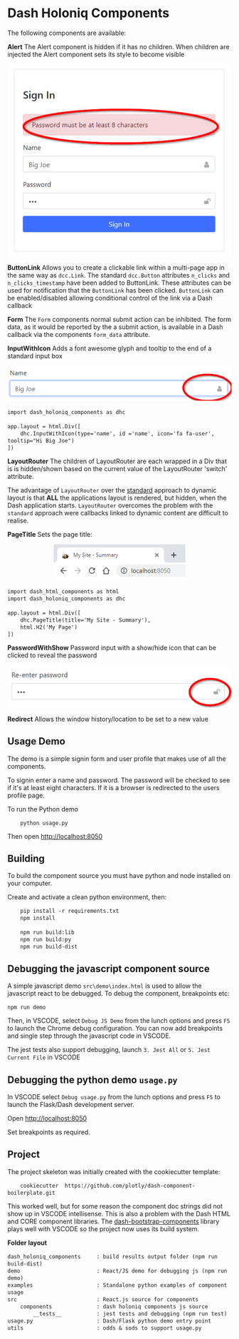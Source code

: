 # Dash Holoniq Components

The following components are available:

**Alert** The Alert component is hidden if it has no children. When children are injected the Alert 
component sets its style to become visible

<p align="center"><img src="doc/img/alert-example.png"></p>


**ButtonLink** Allows you to create a clickable link within a multi-page app in
the same way as `dcc.Link`. The standard `dcc.Button` attributes `n_clicks` and `n_clicks_timestamp` have been 
added to ButtonLink. These attributes can be used for notification that the `ButtonLink` has 
been clicked. `ButtonLink` can be enabled/disabled allowing conditional control of the link via a Dash callback

**Form** The `Form` components normal submit action can be inhibited. The form data, as it would be 
reported by the a submit action, is available in a Dash callback via the components `form_data` attribute.


**InputWithIcon** Adds a font awesome glyph and tooltip to the end of a standard input box

<p align="center"><img src="doc/img/input-with-icon-example.png"></p>

```
import dash_holoniq_components as dhc

app.layout = html.Div([
    dhc.InputWithIcon(type='name', id ='name', icon='fa fa-user', tooltip="Hi Big Joe")
])

```

**LayoutRouter** The children of LayoutRouter are each wrapped in a Div that is
is hidden/shown based on the current value of the LayoutRouter 'switch' attribute.

The advantage of `LayoutRouter` over the [standard](https://dash.plot.ly/urls) approach to 
dynamic layout is that **ALL** the applications layout is rendered, but hidden, when the
Dash application starts. `LayoutRouter` overcomes the problem with the `standard` approach 
were callbacks linked to dynamic content are difficult to realise.

**PageTitle** Sets the page title:

<p align="center"><img src="doc/img/page-title-example.png"></p>


```
import dash_html_components as html
import dash_holoniq_components as dhc

app.layout = html.Div([
    dhc.PageTitle(title='My Site - Summary'),
    html.H2('My Page')
])

```

**PasswordWithShow** Password input with a show/hide icon that can be clicked to reveal the password

<p align="center"><img src="doc/img/password-example.png"></p>

**Redirect**  Allows the window history/location to be set to a new value

## Usage Demo

The demo is a simple signin form and user profile that makes use of all the components. 

To signin enter a name and password. The password will be checked to see if it's at least 
eight characters. If it is a browser is redirected to the users profile page.

To run the Python demo

        python usage.py

Then open [http://localhost:8050](http://localhost:8050)
   


## Building

To build the component source you must have python and node installed on 
your computer.

Create and activate a clean python environment, then:

```
    pip install -r requirements.txt
    npm install

    npm run build:lib
    npm run build:py
    npm run build-dist

```

## Debugging the javascript component source

A simple javascript demo `src\demo\index.html` is used to allow the javascript react to
be debugged. To debug the component, breakpoints etc:

    npm run demo

Then, in VSCODE, select `Debug JS Demo` from the lunch options and press `F5` to launch the 
Chrome debug configuration. You can now add breakpoints and single step through the javascript
code in VSCODE.

The jest tests also support debugging, launch `3. Jest All` or `5. Jest Current File` in VSCODE

## Debugging the python demo `usage.py`

In VSCODE select `Debug usage.py` from the lunch options and press `F5` to launch the 
Flask/Dash development server.

Open [http://localhost:8050](http://localhost:8050)

Set breakpoints as required.

## Project

The project skeleton was initially created with the cookiecutter template:

        cookiecutter  https://github.com/plotly/dash-component-boilerplate.git

This worked well, but for some reason the component doc strings did not show up
in VSCODE intellisense. This is also a problem with the Dash HTML and CORE
component libraries. The [dash-bootstrap-components](https://github.com/facultyai/dash-bootstrap-components)
library plays well with VSCODE so the project now uses its build system.


**Folder layout**

```
dash_holoniq_components     : build results output folder (npm run build-dist)
demo                        : React/JS demo for debugging js (npm run demo)
examples                    : Standalone python examples of component usage
src                         : React.js source for components 
    components              : dash holoniq components js source
        __tests__           : jest tests and debugging (npm run test)
usage.py                    : Dash/Flask python demo entry point
utils                       : odds & sods to support usage.py
```




